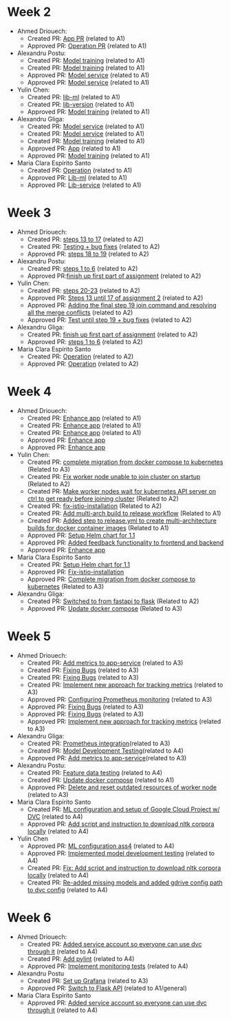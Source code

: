 # Week 2
- Ahmed Driouech:
  - Created PR: [App PR](https://github.com/remla25-team4/app/pull/1) (related to A1)
  - Approved PR: [Operation PR](https://github.com/remla25-team4/operation/pull/1) (related to A1)
- Alexandru Postu:
  - Created PR: [Model training](https://github.com/remla25-team4/model-training/pull/4) (related to A1)
  - Created PR: [Model training](https://github.com/remla25-team4/model-training/pull/1) (related to A1)
  - Approved PR: [Model service](https://github.com/remla25-team4/model-service/pull/2) (related to A1)
  - Approved PR: [Model service](https://github.com/remla25-team4/model-service/pull/1) (related to A1)
- Yulin Chen:
  - Created PR: [lib-ml](https://github.com/remla25-team4/lib-ml/pull/1) (related to A1)
  - Created PR: [lib-version](https://github.com/remla25-team4/lib-version/pull/1) (related to A1)
  - Approved PR: [Model training](https://github.com/remla25-team4/model-training/pull/1)  (related to A1)
- Alexandru Gliga:
  - Created PR: [Model service](https://github.com/remla25-team4/model-service/pull/2) (related to A1)
  - Created PR: [Model service](https://github.com/remla25-team4/model-service/pull/1) (related to A1)
  - Created PR: [Model training](https://github.com/remla25-team4/model-training/pull/3) (related to A1)
  - Approved PR: [App](https://github.com/remla25-team4/app/pull/1) (related to A1)
  - Approved PR: [Model training](https://github.com/remla25-team4/model-training/pull/4) (related to A1)
- Maria Clara Espírito Santo
  - Created PR: [Operation](https://github.com/remla25-team4/operation/pull/1) (related to A1)
  - Approved PR: [Lib-ml](https://github.com/remla25-team4/lib-ml/pull/1) (related to A1)
  - Approved PR: [Lib-service](https://github.com/remla25-team4/lib-version/pull/1) (related to A1)
 
# Week 3
- Ahmed Driouech:
    - Created PR: [steps 13 to 17](https://github.com/remla25-team4/operation/pull/4) (related to A2)
    - Created PR: [Testing + bug fixes](https://github.com/remla25-team4/operation/pull/6) (related to A2)
    - Approved PR: [steps 18 to 19](https://github.com/remla25-team4/operation/pull/5) (related to A2)
- Alexandru Postu:
    - Created PR: [steps 1 to 6](https://github.com/remla25-team4/operation/pull/2) (related to A2)
    - Approved PR:[finish up first part of assignment](https://github.com/remla25-team4/operation/pull/3) (related to A2)
- Yulin Chen:
    - Created PR: [steps 20-23](https://github.com/remla25-team4/operation/pull/8) (related to A2)
    - Approved PR: [Steps 13 until 17 of assignment 2](https://github.com/remla25-team4/operation/pull/4) (related to A2)
    - Approved PR: [Adding the final step 19 join command and resolving all the merge conflicts](https://github.com/remla25-team4/operation/pull/7) (related to A2)
    - Approved PR: [Test until step 19 + bug fixes](https://github.com/remla25-team4/operation/pull/6) (related to A2)
- Alexandru Gliga:
  - Created PR: [finish up first part of assignment](https://github.com/remla25-team4/operation/pull/2) (related to A2)
  - Approved PR: [steps 1 to 6](https://github.com/remla25-team4/operation/pull/3) (related to A2)
- Maria Clara Espírito Santo
  - Created PR: [Operation](https://github.com/remla25-team4/operation/pull/7) (related to A2)
  - Approved PR: [Operation](https://github.com/remla25-team4/operation/pull/8) (related to A2)
 

# Week 4
- Ahmed Driouech:
    - Created PR: [Enhance app](https://github.com/remla25-team4/app/pull/4) (related to A1)
    - Created PR: [Enhance app](https://github.com/remla25-team4/app/pull/6) (related to A1)
    - Created PR: [Enhance app](https://github.com/remla25-team4/app/pull/8) (related to A1)
    - Approved PR: [Enhance app](https://github.com/remla25-team4/app/pull/5)
    - Approved PR: [Enhance app](https://github.com/remla25-team4/app/pull/7)
- Yulin Chen:
    - Created PR: [complete migration from docker compose to kubernetes](https://github.com/remla25-team4/operation/pull/11) (Related to A3)
    - Created PR: [Fix worker node unable to join cluster on startup](https://github.com/remla25-team4/operation/pull/13) (Related to A2)
    - Created PR: [Make worker nodes wait for kubernetes API server on ctrl to get ready before joining cluster](https://github.com/remla25-team4/operation/pull/14) (Related to A2)
    - Created PR: [fix-istio-installation](https://github.com/remla25-team4/operation/pull/16) (Related to A2)
    - Created PR: [Add multi-arch build to release workflow](https://github.com/remla25-team4/model-service/pull/5) (Related to A1)
    - Created PR: [Added step to release.yml to create multi-architecture builds for docker container images](https://github.com/remla25-team4/app/pull/7) (Related to A1)
    - Approved PR: [Setup Helm chart for 1.1](https://github.com/remla25-team4/operation/pull/9)
    - Approved PR: [Added feedback functionality to frontend and backend](https://github.com/remla25-team4/app/pull/8)
    - Approved PR: [Enhance app](https://github.com/remla25-team4/app/pull/4)
- Maria Clara Espírito Santo
    - Created PR: [Setup Helm chart for 1.1](https://github.com/remla25-team4/operation/pull/9)
    - Approved PR: [Fix-istio-installation](https://github.com/remla25-team4/operation/pull/16)
    - Approved PR: [Complete migration from docker compose to kubernetes](https://github.com/remla25-team4/operation/pull/11) (Related to A3)
- Alexandru Gliga:
    - Created PR: [Switched to from fastapi to flask](https://github.com/remla25-team4/model-service/pull/6) (Related to A2)
    - Approved PR: [Update docker compose](https://github.com/remla25-team4/operation/pull/15) (Related to A3)
 
# Week 5
- Ahmed Driouech:
  - Created PR: [Add metrics to app-service](https://github.com/remla25-team4/app/pull/9) (related to A3)
  - Created PR: [Fixing Bugs](https://github.com/remla25-team4/app/pull/10) (related to A3)
  - Created PR: [Fixing Bugs](https://github.com/remla25-team4/app/pull/11) (related to A3)
  - Created PR: [Implement new approach for tracking metrics](https://github.com/remla25-team4/app/pull/12) (related to A3)
  - Approved PR: [Configuring Prometheus monitoring](https://github.com/remla25-team4/operation/pull/17) (related to A3)
  - Approved PR: [Fixing Bugs](https://github.com/remla25-team4/app/pull/10) (related to A3)
  - Approved PR: [Fixing Bugs](https://github.com/remla25-team4/app/pull/11) (related to A3)
  - Approved PR: [Implement new approach for tracking metrics](https://github.com/remla25-team4/app/pull/12) (related to A3)
- Alexandru Gliga:
  - Created PR: [Prometheus integration](https://github.com/remla25-team4/operation/pull/17)(related to A3)
  - Created PR: [Model Development Testing](https://github.com/remla25-team4/model-training/pull/7)(related to A4)
  - Approved PR: [Add metrics to app-service](https://github.com/remla25-team4/app/pull/9)(related to A3)
- Alexandru Postu:
  - Created PR: [Feature data testing](https://github.com/remla25-team4/model-training/pull/5) (related to A4)
  - Created PR: [Update docker compose](https://github.com/remla25-team4/operation/pull/15) (related to A1)
  - Approved PR: [Delete and reset outdated resources of worker node](https://github.com/remla25-team4/operation/pull/13) (related to A3)
- Maria Clara Espírito Santo
  - Created PR: [ML configuration and setup of Google Cloud Project w/ DVC](https://github.com/remla25-team4/model-training/pull/8) (related to A4)
  - Approved PR: [Add script and instruction to download nltk corpora locally](https://github.com/remla25-team4/model-training/pull/9) (related to A4)
- Yulin Chen
  - Approved PR: [ML configuration ass4](https://github.com/remla25-team4/model-training/pull/8) (related to A4)
  - Approved PR: [Implemented model development testing](https://github.com/remla25-team4/model-training/pull/7) (related to A4)
  - Created PR: [Fix: Add script and instruction to download nltk corpora locally](https://github.com/remla25-team4/model-training/pull/9) (related to A4)
  - Created PR: [Re-added missing models and added gdrive config path to dvc config](https://github.com/remla25-team4/model-training/pull/19) (related to A4)
    
 # Week 6
- Ahmed Driouech:
  - Created PR: [Added service account so everyone can use dvc through it](https://github.com/remla25-team4/model-training/pull/18) (related to A4)
  - Created PR: [Add pylint](https://github.com/remla25-team4/model-training/pull/20) (related to A4)
  - Approved PR: [Implement monitoring tests](https://github.com/remla25-team4/model-training/pull/21) (related to A4)
- Alexandru Postu
  - Created PR: [Set up Grafana](https://github.com/remla25-team4/operation/pull/19) (related to A3)
  - Approved PR: [Switch to Flask API](https://github.com/remla25-team4/model-service/pull/6) (related to A1/general)
- Maria Clara Espírito Santo
  - Approved PR: [Added service account so everyone can use dvc through it](https://github.com/remla25-team4/model-training/pull/18) (related to A4)
  

